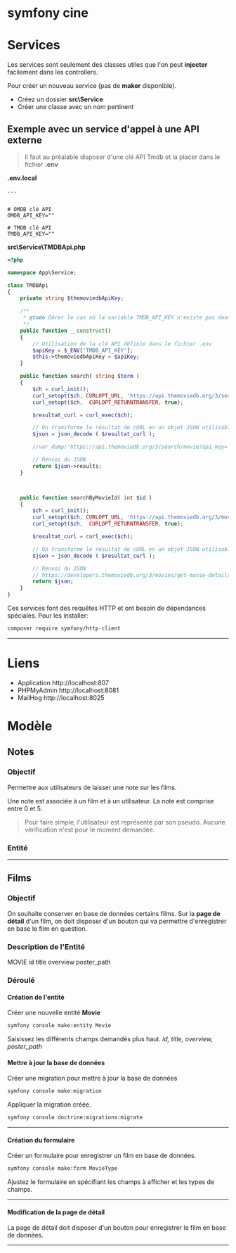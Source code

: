 # symfony cine

# Services

Les services sont seulement des classes utiles que l'on peut **injecter** facilement dans les controllers.

Pour créer un nouveau service (pas de **maker** disponible).

- Créez un dossier **src\Service**
- Créer une classe avec un nom pertinent

## Exemple avec un service d'appel à une API externe

> Il faut au préalable disposer d'une clé API Tmdb et la placer dans le fichier **.env**

**.env.local**
```dotenv
...


# OMDB clé API
OMDB_API_KEY=""

# TMDB clé API
TMDB_API_KEY=""
```

**src\Service\TMDBApi.php**
```php
<?php

namespace App\Service;

class TMDBApi
{
    private string $themoviedbApiKey;

    /**
     * @todo Gérer le cas où la variable TMDB_API_KEY n'existe pas dans le .env
     */
    public function __construct()
    {
        // Utilisation de la clé API définie dans le fichier .env
        $apiKey = $_ENV['TMDB_API_KEY'];
        $this->themoviedbApiKey = $apiKey;
    }

    public function search( string $term )
    {
        $ch = curl_init();
        curl_setopt($ch, CURLOPT_URL, 'https://api.themoviedb.org/3/search/movie?api_key=' . $this->themoviedbApiKey . "&query=" . $term . "&language=fr");
        curl_setopt($ch,  CURLOPT_RETURNTRANSFER, true);

        $resultat_curl = curl_exec($ch);

        // On transforme le résultat de cURL en un objet JSON utilisable
        $json = json_decode ( $resultat_curl );

        //var_dump('https://api.themoviedb.org/3/search/movie?api_key=' . $this->themoviedbApiKey . "&query=" . $term);

        // Renvoi du JSON
        return $json->results;
    }



    public function searchByMovieId( int $id )
    {
        $ch = curl_init();
        curl_setopt($ch, CURLOPT_URL, 'https://api.themoviedb.org/3/movie/' . $id .'?api_key=' . $this->themoviedbApiKey . "&language=fr");
        curl_setopt($ch,  CURLOPT_RETURNTRANSFER, true);

        $resultat_curl = curl_exec($ch);

        // On transforme le résultat de cURL en un objet JSON utilisable
        $json = json_decode ( $resultat_curl );

        // Renvoi du JSON
        // https://developers.themoviedb.org/3/movies/get-movie-details
        return $json;
    }
}
```

Ces services font des requêtes HTTP et ont besoin de dépendances spéciales.
Pour les installer:

```bash
composer require symfony/http-client
```


---

# Liens

- Application
http://localhost:807
- PHPMyAdmin
http://localhost:8081
- MailHog
http://localhost:8025


# Modèle

## Notes

### Objectif

Permettre aux utilisateurs de laisser une note sur les films.

Une note est associée à un film et à un utilisateur.
La note est comprise entre 0 et 5.

> Pour faire simple, l'utilisateur est représenté par son pseudo. Aucune vérification n'est pour le moment demandée.

### Entité

---

## Films

### Objectif

On souhaite conserver en base de données certains films.
Sur la **page de détail** d'un film, on doit disposer d'un bouton qui va permettre d'enregistrer en base le film en question.

### Description de l'Entité

MOVIE
id
title
overview
poster_path

### Déroulé

#### Création de l'entité

Créer une nouvelle entité **Movie**

```bash
symfony console make:entity Movie
```

Saisissez les différents champs demandés plus haut.
_id, title, overview, poster_path_

#### Mettre à jour la base de données 

Créer une migration pour mettre à jour la base de données

```bash
symfony console make:migration
```

Appliquer la migration créée.

```bash
symfony console doctrine:migrations:migrate
```

---

#### Création du formulaire

Créer un formulaire pour enregistrer un film en base de données.

```bash
symfony console make:form MovieType
```

Ajustez le formulaire en spécifiant les champs à afficher et les types de champs.

---

#### Modification de la page de détail

La page de détail doit disposer d'un bouton pour enregistrer le film en base de données.

---




